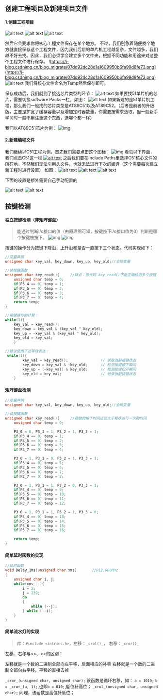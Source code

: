 ## 创建工程项目及新建项目文件
#### 1.创建工程项目
![alt text](https://i-blog.csdnimg.cn/blog_migrate/21dd58b92a80edd6e9a15c6aa6439da7.png)
![alt text](https://i-blog.csdnimg.cn/blog_migrate/35d0a604892cadf793494c9ca667e659.png)
![alt text](https://i-blog.csdnimg.cn/blog_migrate/a775113a932495e88b5cf60ac66bf42c.png)

然后它会要求你将核心工程文件保存在某个地方。
不过，我们别急着随便找个地方就直接保存这个工程文件，因为我们后期的单片机工程越复杂，文件越多，我们越不好去找。因此，我们必须学会建立多个文件夹，根据不同功能和用途来对这整个工程文件进行保存。
![https://i-blog.csdnimg.cn/blog_migrate/07dd92dc28d1a1609950b6fa99d8fe73.png](https://i-blog.csdnimg.cn/blog_migrate/07dd92dc28d1a1609950b6fa99d8fe73.png)
![alt text](https://i-blog.csdnimg.cn/blog_migrate/dd35991248d1ec750edfe47bef84e3a8.png)
 我们将核心文件命名为Temp然后保存即可。

 保存成功后，我们就到了挑选芯片类型的环节：
 ![alt text](https://i-blog.csdnimg.cn/blog_migrate/f913096f6c0312d031f24807eb246bdb.png)
如果要找51单片机的芯片，需要切换software Packs一栏，如图：
![alt text](https://i-blog.csdnimg.cn/blog_migrate/5e8420f3599edf1b9841fc0ac8e78a77.png)
如果新建的是51单片机工程，那么我们一般找的芯片类型是AT89C51以及AT89C52。（后者是前者的升级版，主要是扩宽了缓存容量以及增加定时器数量，你需要按需求选取，但一般新手学习时一般不用注重这个东西，选哪个都一样）

我们以AT89C51芯片为例：
![img](https://img2023.cnblogs.com/blog/3583913/202502/3583913-20250210205011765-1175536316.png)

#### 2.新建编程文件
我们继续以C51工程为例，首先我们需要点击这个图标：
![img](https://img2023.cnblogs.com/blog/3583913/202502/3583913-20250210205041077-1832832165.png)
看见以下界面，我们点击C51这一栏
[![alt text](image-2.png)](https://i-blog.csdnimg.cn/blog_migrate/9cc9f72bac92109bf65f98fd2517ed9a.png)
之后我们要在Include Paths里选择C51核心文件的所在地，不然我们无法引用头文件，也就无法进行下次的编译（这个需要每次建立新工程时进行设置） 如图：
![alt text](https://i-blog.csdnimg.cn/blog_migrate/6025f59b273e50dc1c1c4af6df3ebb71.png)
![alt text](https://i-blog.csdnimg.cn/blog_migrate/2cef0863d55563a236dc460ce2114de2.png)
![alt text](https://i-blog.csdnimg.cn/blog_migrate/89d0d044767cb098b3c28851e8f0df1d.png)

下面的设置是额外需要自己手动配置的

![alt text](https://i-blog.csdnimg.cn/blog_migrate/cd46142a1cc20cb89f61641fc4d665d6.png)
![alt text](https://i-blog.csdnimg.cn/blog_migrate/ae8054f929b27a24c7d1ff404ec1b726.png)



## 按键检测
#### 独立按键检测（非矩阵键盘）
>能通过判断i/o接口的值（由原理图可知，按键按下i/o接口值为0）判断是哪个按键被按下。
![img](https://img2023.cnblogs.com/blog/3583913/202501/3583913-20250128090434835-858079307.png)
![img](https://img2023.cnblogs.com/blog/3583913/202501/3583913-20250128090612981-930264987.png)

按键的操作分为按键下降沿，上升沿和是否一直按下三个状态。代码实现如下：
```cpp
//变量声明
unsigned char key_val, key_down, key_up, key_old;//全局变量

//读按键函数
unsigned char key_read(){     //缺点：原代码 key_read()不能正确检测多个按键
	unsigned char temp = 0;
	if(P3_4 == 0) temp = 1;
	if(P3_5 == 0) temp = 2;
	if(P3_6 == 0) temp = 3;
	if(P3_7 == 0) temp = 4;
	return temp;
}

//按键操作的计算：
while(1){
	key_val = key_read();		
	key_down = key_val & (key_val ^ key_old);  
	key_up = ~key_val & (key_val ^ key_old); 
	key_old = key_val;							
	}

//建议使用下述等效表达：
 while(1){
        key_val = key_read();               // 读取当前按键状态
        key_down = key_val & ~key_old;      // 检测按键按下瞬间
        key_up = (~key_val) & key_old;      // 检测按键松开瞬间
        key_old = key_val;                  // 记录当前按键状态
    }
```
#### 矩阵键盘检测
```cpp
//变量声明
unsigned char key_val, key_down, key_up, key_old;//全局变量

//读按键函数
unsigned char key_read(){     //按键的按下时间远远大于程序运行一次的时间
	unsigned char temp = 0;

	P3_0 = 0, P3_1 = 1, P3_2 = 1, P3_3 = 1;
	if(P3_4 == 0) temp = 1;
	if(P3_5 == 0) temp = 2;
	if(P3_6 == 0) temp = 3;
	if(P3_7 == 0) temp = 4;

	P3_0 = 1, P3_1 = 0, P3_2 = 1, P3_3 = 1;
	if(P3_4 == 0) temp = 5;
	if(P3_5 == 0) temp = 6;
	if(P3_6 == 0) temp = 7;
	if(P3_7 == 0) temp = 8;

	P3_0 = 1, P3_1 = 1, P3_2 = 0, P3_3 = 1;
	if(P3_4 == 0) temp = 9;
	if(P3_5 == 0) temp = 10;
	if(P3_6 == 0) temp = 11;
	if(P3_7 == 0) temp = 12;

	P3_0 = 1, P3_1 = 1, P3_2 = 1, P3_3 = 0;
	if(P3_4 == 0) temp = 13;
	if(P3_5 == 0) temp = 14;
	if(P3_6 == 0) temp = 15;
	if(P3_7 == 0) temp = 16;

	return temp;
}
```
#### 简单延时函数的实现
```cpp
//延时函数
void Delay_1ms(unsigned char xms)		//@12.000MHz
{
	unsigned char i, j;
	while(xms --){
		i = 2;
		j = 239;
		do
		{
			while (--j);
		} while (--i);
	}
}
```
#### 简单流水灯的实现
>库：`#include <intrins.h>`，左移：`_crol()_`， 右移：`_cror()_`

左移、右移与<<、>>的区别：

左移就是一个数的二进制全部向左平移，后面相应的补零
右移就是一个数的二进制全部向右平移，平移的直接去掉

`_cror_(unsigned char, unsigned char);`
该函数是循环右移，如：
`a = 1010;`
`b = _cror_(a, 1);`,也即`b = 010;`,低位补高位；
`_crol_(unsigned char, unsigned char);`
同理，该函数是高位补低位；
